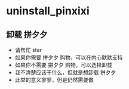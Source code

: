 # uninstall_pinxixi

## 卸载 拼夕夕

* 请帮忙 star
* 如果你需要 拼夕夕 购物，可以在内心默默支持
* 如果你不需要 拼夕夕 购物，可以选择卸载
* 我不清楚应该干什么，但就是想卸载 拼夕夕
* 此举的意义寥寥，但是仍然需要做
